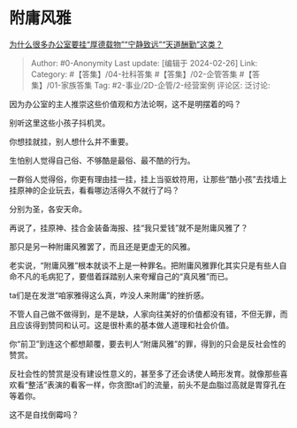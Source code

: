 # 附庸风雅
[为什么很多办公室要挂“厚德载物”“宁静致远”“天道酬勤”这类？](https://www.zhihu.com/question/531070872/answer/3410229159)

> Author: #0-Anonymity
> Last update: [编辑于 2024-02-26]
> Link:
> Category: #【答集】/04-社科答集 #【答集】/02-企管答集 #【答集】/01-家族答集 
> Tag: #2-事业/2D-企管/2-经营案例 
> 评论区:
> 泛讨论:

因为办公室的主人推崇这些价值观和方法论啊，这不是明摆着的吗？

别听这里这些小孩子抖机灵。

你想挂就挂，别人想什么并不重要。

生怕别人觉得自己俗、不够酷是最俗、最不酷的行为。

一群俗人觉得俗，你更有理由挂一挂，挂上当驱蚊符用，让那些“酷小孩”去找墙上挂原神的企业玩去，看看哪边活得久不就行了吗？

分别为圣，各安天命。

再说了，挂原神、挂合金装备海报、挂“我只爱钱”就不是附庸风雅了？

那只是另一种附庸风雅罢了，而且还是更虚无的风雅。

老实说，“附庸风雅”根本就谈不上是一种罪名。把附庸风雅罪化其实只是有些人自命不凡的毛病犯了，要借着踩踏别人来夸耀自己的“真风雅”而已。

ta们是在发泄“咱家雅得这么真，咋没人来附庸”的挫折感。

不管人自己做不做得到，是不是缺，人家向往美好的价值都没有错，不但无罪，而且应该得到赞同和认可。这是很朴素的基本做人道理和社会价值。

你“前卫”到连这个都想颠覆，要去判人“附庸风雅”的罪，得到的只会是反社会性的赞赏。

反社会性的赞赏是没有建设性意义的，甚至多了还会诱使人畸形发育。就像那些喜欢看“整活”表演的看客一样，你贪图ta们的流量，前头不是血脂过高就是胃穿孔在等着你。

这不是自找倒霉吗？